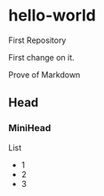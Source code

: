 hello-world
===========

First Repository

First change on it.

Prove of Markdown
## Head
### MiniHead

List
* 1
* 2
* 3
